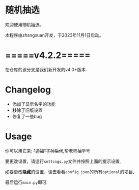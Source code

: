 # 随机抽选
欢迎使用随机抽选。

本程序由zhangxuan开发，于2023年11月1日启动。

# =====v4.2.2=====

在仓库的该分支是我们新开发的v4.0+版本.

# Changelog
  - 添加了显示名字的功能
  - 移除了旧版设置
  - 修复了一些bug
# Usage

你可以用它来: ~~"造福"子孙后代~~,帮老师抽学号

要更改设置，请运行`settings.py`文件并按照上面的提示设置,

如要更改**隐藏**的设置，请去看看`config.json`的所有`optional`的项目,

最后运行`main.py`即可.

